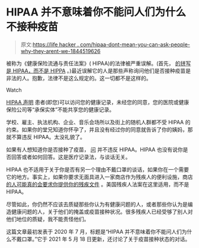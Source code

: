 # HIPAA 并不意味着你不能问人们为什么不接种疫苗

> 原文:[https://life hacker . com/hipaa-dont-mean-you-can-ask-people-why-they-arent-we-1844519626](https://lifehacker.com/hipaa-doesnt-mean-you-cant-ask-people-why-they-arent-we-1844519626)

被称为《健康保险流通与责任法案》( HIPAA)的法律被严重误解。(首先， [的拼写是 HIPAA，而不是 HIPPA](https://www.atlantic.net/hipaa-compliant-hosting/hipaa-vs-hippa/) 。)最近误解它的人是那些声称询问他们是否接种疫苗是非法的人。抱歉，法律不是这么规定的。这一切都不是这样的。

Watch

[HIPAA 声明](https://www.hhs.gov/hipaa/for-individuals/guidance-materials-for-consumers/index.html) 患者(即您)可以访问您的健康记录，未经您的同意，您的医院或健康保险公司等“承保实体”不能共享您的健康记录。

学校、雇主、执法机构、企业、音乐会场所以及街上的随机人群都不受 HIPAA 的约束。如果你的堂兄知道你怀孕了，并且没有经过你的同意就告诉了你的姨妈，那就不算违反 HIPAA。太没礼貌了。

如果有人想知道你是否接种了疫苗， [问](https://www.usatoday.com/story/news/factcheck/2020/07/19/fact-check-asking-face-masks-wont-violate-hipaa-4th-amendment/5430339002/) 并不违反 HIPAA。HIPAA 也没有说你是否回答或者如何回答。这是医疗记录法，与谈话无关。

HIPAA 也不适用于关于你是否有另一个理由不戴口罩的谈话，如果你在一个需要它的地方。事实上，如果你要求无面具进入一家商店作为残疾人的便利设施，商店 [的人可能真的会要求你提供你的残疾文件](https://vitals.lifehacker.com/your-medical-mask-exemption-card-is-a-lie-1844202524) 。美国残疾人法案在这里适用，而不是 HIPAA。

尽管如此，你仍然不应该去质疑那些你认为有健康问题的人，或者那些你认为是编造健康问题的人，关于他们的掩盖或疫苗接种状况。很多残疾人已经受够了别人对他们地位的质疑，我不能责怪他们。

这篇文章最初发表于 2020 年 7 月，标题是“HIPAA 并不意味着你不能问人们为什么不戴口罩。”它于 2021 年 5 月 18 日更新，还讨论了关于疫苗接种状态的对话。